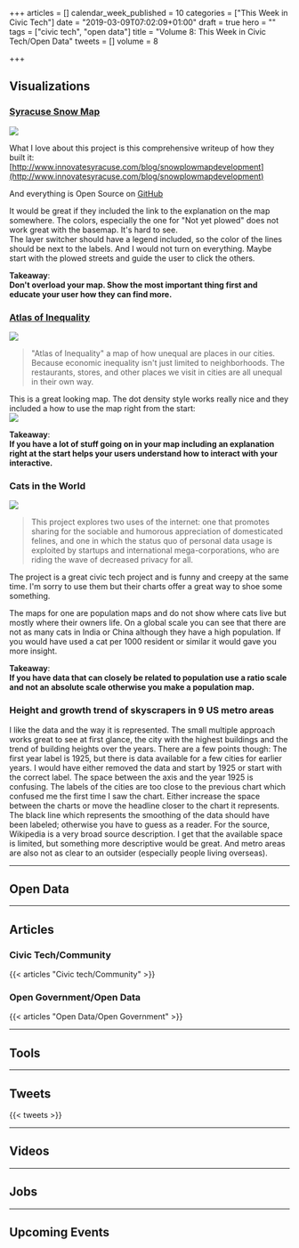 +++
articles = []
calendar_week_published = 10
categories = ["This Week in Civic Tech"]
date = "2019-03-09T07:02:09+01:00"
draft = true
hero = ""
tags = ["civic tech", "open data"]
title = "Volume 8: This Week in Civic Tech/Open Data"
tweets = []
volume = 8

+++
## Visualizations

### [Syracuse Snow Map](https://cityofsyracuse.github.io/snowmap/snowmap/snowplow_map.html)

![](https://res.cloudinary.com/civicvision/image/upload/v1552111402/Volume%208/syracuse-snow-map.png)

What I love about this project is this comprehensive writeup of how they built it: [http://www.innovatesyracuse.com/blog/snowplowmapdevelopment](http://www.innovatesyracuse.com/blog/snowplowmapdevelopment)

And everything is Open Source on [GitHub](https://github.com/CityofSyracuse/snowmap)

It would be great if they included the link to the explanation on the map somewhere. The colors, especially the one for "Not yet plowed" does not work great with the basemap. It's hard to see.  
The layer switcher should have a legend included, so the color of the lines should be next to the labels. And I would not turn on everything. Maybe start with the plowed streets and guide the user to click the others.

**Takeaway**:  
**Don't overload your map. Show the most important thing first and educate your user how they can find more.**

### [Atlas of Inequality](https://inequality.media.mit.edu)

![](https://res.cloudinary.com/civicvision/image/upload/v1552112269/Volume%208/atlas-of-inequality.png)

> "Atlas of Inequality" a map of how unequal are places in our cities. Because economic inequality isn't just limited to neighborhoods. The restaurants, stores, and other places we visit in cities are all unequal in their own way.

This is a great looking map. The dot density style works really nice and they included a how to use the map right from the start:  
![](https://res.cloudinary.com/civicvision/image/upload/v1552113573/Volume%208/atlast-of-inequality-explanation.png)

**Takeaway**:  
**If you have a lot of stuff going on in your map including an explanation right at the start helps your users understand how to interact with your interactive.** 

### Cats in the World

![](https://res.cloudinary.com/civicvision/image/upload/v1552227793/Volume%208/cats-in-the-world.png)

> This project explores two uses of the internet: one that promotes sharing for the sociable and humorous appreciation of domesticated felines, and one in which the status quo of personal data usage is exploited by startups and international mega-corporations, who are riding the wave of decreased privacy for all.

The project is a great civic tech project and is funny and creepy at the same time. I'm sorry to use them but their charts offer a great way to shoe some something.

The maps for one are population maps and do not show where cats live but mostly where their owners life. On a global scale you can see that there are not as many cats in India or China although they have a high population. If you would have used a cat per 1000 resident or similar it would gave you more insight.

**Takeaway**:  
**If you have data that can closely be related to population use a ratio scale and not an absolute scale otherwise you make a population map.**

### Height and growth trend of skyscrapers in 9 US metro areas

I like the data and the way it is represented. The small multiple approach works great to see at first glance, the city with the highest buildings and the trend of building heights over the years. There are a few points though: The first year label is 1925, but there is data available for a few cities for earlier years. I would have either removed the data and start by 1925 or start with the correct label. The space between the axis and the year 1925 is confusing. The labels of the cities are too close to the previous chart which confused me the first time I saw the chart. Either increase the space between the charts or move the headline closer to the chart it represents. The black line which represents the smoothing of the data should have been labeled; otherwise you have to guess as a reader. For the source, Wikipedia is a very broad source description. I get that the available space is limited, but something more descriptive would be great. And metro areas are also not as clear to an outsider (especially people living overseas).

<hr />

## Open Data

<hr />

## Articles

### Civic Tech/Community

{{< articles "Civic tech/Community" >}}

### Open Government/Open Data

{{< articles "Open Data/Open Government" >}}
<hr />

## Tools

<hr />

## Tweets

{{< tweets >}}
<hr />

## Videos

<hr />

## Jobs

<hr />

## Upcoming Events